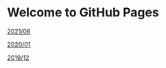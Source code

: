 # Welcome to GitHub Pages

[2021/08](https://wwzill0928.github.io/myDiary/2021/aug/) 

[2020/01](https://wwzill0928.github.io/myDiary/2020/Jan/) 

[2019/12](https://wwzill0928.github.io/myDiary/2019/Dec/) 

